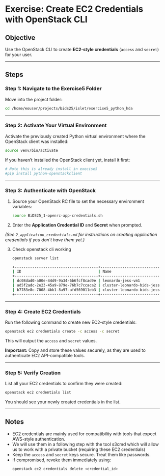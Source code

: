 # Exercise: Create EC2 Credentials with OpenStack CLI

## Objective
Use the OpenStack CLI to create **EC2-style credentials** (`access` and `secret`) for your user.

---

## Steps

### Step 1: Navigate to the Exercise5 Folder
Move into the project folder:
```bash
cd /home/eouser/projects/bids25/islet/exercise5_python_hda
```

---

### Step 2: Activate Your Virtual Environment
Activate the previously created Python virtual environment where the OpenStack client was installed:
```bash
source venv/bin/activate
```

If you haven’t installed the OpenStack client yet, install it first:
```bash
# Note this is already install in execise5
#pip install python-openstackclient
```

---

### Step 3: Authenticate with OpenStack
1. Source your OpenStack RC file to set the necessary environment variables:
   ```bash
   source BiDS25_1-openrc-app-credentials.sh
   ```
2. Enter the **Application Credential ID** and **Secret** when prompted.

*(See `2_application_credentials.md` for instructions on creating application credentials if you don’t have them yet.)*

3. Check openstack cli working
   ```bash
   openstack server list

   +--------------------------------------+---------------------------------------------------+--------+----------------------------------------+-----------------------------+-------------+
   | ID                                   | Name                                              | Status | Networks                               | Image                       | Flavor      |
   +--------------------------------------+---------------------------------------------------+--------+----------------------------------------+-----------------------------+-------------+
   | dc08dad0-a00e-44d9-9a34-6b6fcf8cad9e | leonardo-jess-vm1                                 | ACTIVE | EUMETSAT_1=10.0.0.116, 217.71.197.133  | DEDL-Ubuntu 22.04 LTS       | eo2a.xlarge |
   | ad5f2adc-2e23-45a9-879e-76b7c7ccaca2 | cluster-leonardo-bids-jess1-ahlzcnnfhwdr-node-0   | ACTIVE | cluster-leonardo-bids_jess1=10.0.0.123 | Fedora CoreOS 39 K8s-Magnum | eo2a.large  |
   | b7783e8c-7008-4bb1-8a97-afd569011eb3 | cluster-leonardo-bids-jess1-ahlzcnnfhwdr-master-0 | ACTIVE | cluster-leonardo-bids_jess1=10.0.0.101 | Fedora CoreOS 39 K8s-Magnum | eo2a.large  |
   +--------------------------------------+---------------------------------------------------+--------+----------------------------------------+-----------------------------+-------------+

   ```

---

### Step 4: Create EC2 Credentials
Run the following command to create new EC2-style credentials:
```bash
openstack ec2 credentials create -c access -c secret
```
This will output the `access` and `secret` values.

**Important:** Copy and store these values securely, as they are used to authenticate EC2 API–compatible tools.

---

### Step 5: Verify Creation
List all your EC2 credentials to confirm they were created:
```bash
openstack ec2 credentials list
```
You should see your newly created credentials in the list.

---

## Notes
- EC2 credentials are mainly used for compatibility with tools that expect AWS-style authentication.
- We will use them in a following step with the tool s3cmd which will allow us to work with a private bucket (requiring these EC2 credentials)
- Keep the `access` and `secret` keys secure. Treat them like passwords.
- If compromised, revoke them immediately using:
  ```bash
  openstack ec2 credentials delete <credential_id>
  ```